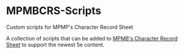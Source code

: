 # MPMBCRS-Scripts
Custom scripts for MPMP's Character Record Sheet

A collection of scripts that can be added to [MPMB's Character Record Sheet](https://github.com/morepurplemorebetter/MPMBs-Character-Record-Sheet) to support the newest 5e content.

